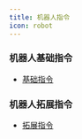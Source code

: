```yaml
---
title: 机器人指令
icon: robot
---
```


### 机器人基础指令

- [基础指令](basic/README.md)

### 机器人拓展指令

- [拓展指令](more/more.md)